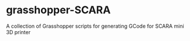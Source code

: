 # grasshopper-SCARA
A collection of Grasshopper scripts for generating GCode for SCARA mini 3D printer
